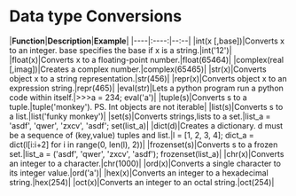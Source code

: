 # Data type Conversions

|**Function**|**Description**|**Example**|
|----|:----:|--:--|
|int(x [,base])|Converts x to an integer. base specifies the base if x is a string.|int('12')|
|float(x)|Converts x to a floating-point number.|float(65464)|
|complex(real [,imag])|Creates a complex number.|complex(65465)|
|str(x)|Converts object x to a string representation.|str(456)|
|repr(x)|Converts object x to an expression string.|repr(465)|
|eval(str)|Lets a python program run a python code within itself.|>>>a = 234; eval('a')|
|tuple(s)|Converts s to a tuple.|tuple('monkey'). PS. Int objects are not iterable|
|list(s)|Converts s to a list.|list('funky monkey')|
|set(s)|Converts strings,lists to a set.|list_a = 'asdf', 'qwer', 'zxcv', 'asdf'; set(list_a)|
|dict(d)|Creates a dictionary. d must be a sequence of (key,value) tuples and list.|l = [1, 2, 3, 4]; dict_a = dict(l[i:i+2] for i in range(0, len(l), 2))|
|frozenset(s)|Converts s to a frozen set.|list_a = ('asdf', 'qwer', 'zxcv', 'asdf'); frozenset(list_a)|
|chr(x)|Converts an integer to a character.|chr(1000)|
|ord(x)|Converts a single character to its integer value.|ord('a')|
|hex(x)|Converts an integer to a hexadecimal string.|hex(254)|
|oct(x)|Converts an integer to an octal string.|oct(254)|

